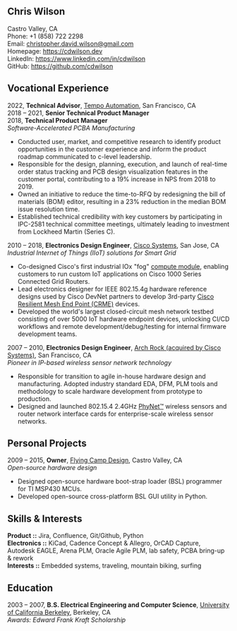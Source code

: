 Chris Wilson
------------

Castro Valley, CA  
Phone: +1 (858) 722 2298  
Email: christopher.david.wilson@gmail.com  
Homepage: https://cdwilson.dev  
LinkedIn: https://www.linkedin.com/in/cdwilson  
GitHub: https://github.com/cdwilson  


Vocational Experience
---------------------

2022, **Technical Advisor**, [Tempo Automation](https://www.tempoautomation.com), San Francisco, CA  
2018 – 2021, **Senior Technical Product Manager**  
2018, **Technical Product Manager**  
*Software-Accelerated PCBA Manufacturing*  

* Conducted user, market, and competitive research to identify product opportunities in the customer experience and inform the product roadmap communicated to c-level leadership.
* Responsible for the design, planning, execution, and launch of real-time order status tracking and PCB design visualization features in the customer portal, contributing to a 19% increase in NPS from 2018 to 2019.
* Owned an initiative to reduce the time-to-RFQ by redesigning the bill of materials (BOM) editor, resulting in a 23% reduction in the median BOM issue resolution time.
* Established technical credibility with key customers by participating in IPC-2581 technical committee meetings, ultimately leading to investment from Lockheed Martin (Series C).

2010 – 2018, **Electronics Design Engineer**, [Cisco Systems](https://www.cisco.com), San Jose, CA  
*Industrial Internet of Things (IIoT) solutions for Smart Grid*  

* Co-designed Cisco's first industrial IOx "fog" [compute module](https://www.cisco.com/c/en/us/products/collateral/routers/1000-series-connected-grid-routers/datasheet-c78-739683.html), enabling customers to run custom IoT applications on Cisco 1000 Series Connected Grid Routers.
* Lead electronics designer for IEEE 802.15.4g hardware reference designs used by Cisco DevNet partners to develop 3rd-party [Cisco Resilient Mesh End Point (CRME)](https://developer.cisco.com/docs/ipv6-mesh/#!sdk/resilient-mesh-new) devices.
* Developed the world's largest closed-circuit mesh network testbed consisting of over 5000 IoT hardware endpoint devices, unlocking CI/CD workflows and remote development/debug/testing for internal firmware development teams.

2007 – 2010, **Electronics Design Engineer**, [Arch Rock (acquired by Cisco Systems)](https://www.cisco.com/c/en/us/about/corporate-strategy-office/acquisitions/arch-rock.html), San Francisco, CA  
*Pioneer in IP-based wireless sensor network technology*  

* Responsible for transition to agile in-house hardware design and manufacturing.  Adopted industry standard EDA, DFM, PLM tools and methodology to scale hardware development from prototype to production.
* Designed and launched 802.15.4 2.4GHz [PhyNet™](https://www.si.edu/object/arch-rock-phynet-wireless-sensor-network%3Anmah_1822657) wireless sensors and router network interface cards for enterprise-scale wireless sensor networks.


Personal Projects
-----------------

2009 – 2015, **Owner**, [Flying Camp Design](https://flyingcamp.design), Castro Valley, CA  
*Open-source hardware design*  

* Designed open-source hardware boot-strap loader (BSL) programmer for TI MSP430 MCUs.
* Developed open-source cross-platform BSL GUI utility in Python.


Skills & Interests
------------------
**Product ::** Jira, Confluence, Git/Github, Python  
**Electronics ::** KiCad, Cadence Concept & Allegro, OrCAD Capture, Autodesk EAGLE, Arena PLM, Oracle Agile PLM, lab safety, PCBA bring-up \& rework  
**Interests ::** Embedded systems, traveling, mountain biking, surfing


Education
---------

2003 – 2007, **B.S. Electrical Engineering and Computer Science**, [University of California Berkeley](https://www.berkeley.edu), Berkeley, CA  
*Awards: Edward Frank Kraft Scholarship*  
